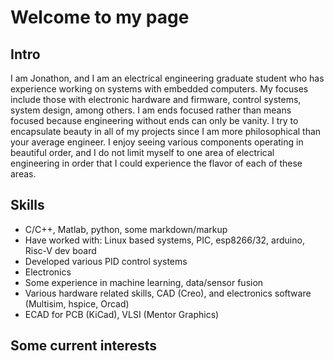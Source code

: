 # Welcome to my page

## Intro
I am Jonathon, and I am an electrical engineering graduate student who has experience working on systems with embedded computers. My focuses include those with electronic hardware and firmware, control systems, system design, among others. I am ends focused rather than means focused because engineering without ends can only be vanity. I try to encapsulate beauty in all of my projects since I am more philosophical than your average engineer. I enjoy seeing various components operating in beautiful order, and I do not limit myself to one area of electrical engineering in order that I could experience the flavor of each of these areas.

## Skills
* C/C++, Matlab, python, some markdown/markup
* Have worked with: Linux based systems, PIC, esp8266/32, arduino, Risc-V dev board
* Developed various PID control systems
* Electronics
* Some experience in machine learning, data/sensor fusion
* Various hardware related skills, CAD (Creo), and electronics software (Multisim, hspice, Orcad)
* ECAD for PCB (KiCad), VLSI (Mentor Graphics)

## Some current interests


<!--- 
## Contact
I do not currently have a lot of time on my hands with my current private projects and endeavors, but if you are interested in collaborating feel free to contact me at jonathonkberg@gmail.com.
--->

<!---
- 👋 Hi, I’m @jonathonkberg
- 👀 I’m interested in ...
- 🌱 I’m currently learning ...
- 💞️ I’m looking to collaborate on ...
- 📫 How to reach me ...
--->
